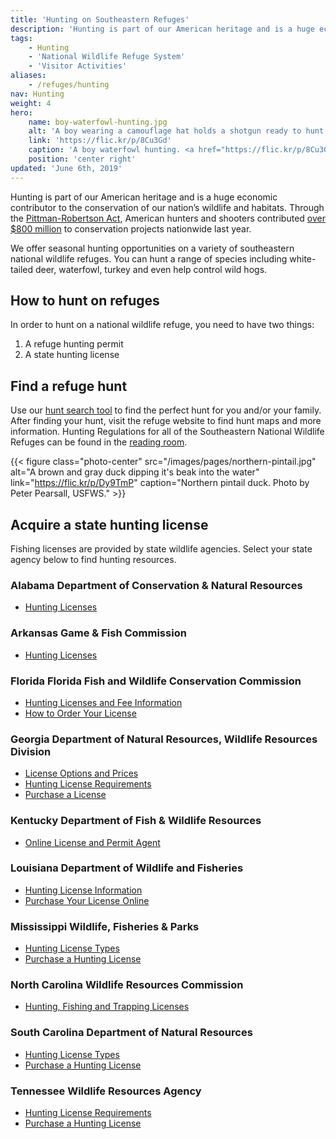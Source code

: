 ```yaml
---
title: 'Hunting on Southeastern Refuges'
description: 'Hunting is part of our American heritage and is a huge economic contributor to the conservation of our nation’s wildlife and habitats. We offer seasonal hunting opportunities on a variety of southeastern national wildlife refuges. You can hunt a range of species including white-tailed deer, waterfowl, turkey and even help control wild hogs.'
tags:
    - Hunting
    - 'National Wildlife Refuge System'
    - 'Visitor Activities'
aliases:
    - /refuges/hunting
nav: Hunting
weight: 4
hero:
    name: boy-waterfowl-hunting.jpg
    alt: 'A boy wearing a camouflage hat holds a shotgun ready to hunt waterfowl'
    link: 'https://flic.kr/p/8Cu3Gd'
    caption: 'A boy waterfowl hunting. <a href="https://flic.kr/p/8Cu3Gd">Photo</a> by Tina Shaw, USFWS.'
    position: 'center right'
updated: 'June 6th, 2019'
---
```


Hunting is part of our American heritage and is a huge economic contributor to the conservation of our nation’s wildlife and habitats. Through the [Pittman-Robertson Act](http://wsfrprograms.fws.gov/Subpages/GrantPrograms/WR/WR_Act.htm), American hunters and shooters contributed [over $800 million](http://wsfrprograms.fws.gov/Subpages/GrantPrograms/WR/WRFinalApportionment2015.pdf) to conservation projects nationwide last year.

We offer seasonal hunting opportunities on a variety of southeastern national wildlife refuges. You can hunt a range of species including white-tailed deer, waterfowl, turkey and even help control wild hogs.

## How to hunt on refuges

In order to hunt on a national wildlife refuge, you need to have two things:

1. A refuge hunting permit
2. A state hunting license

## Find a refuge hunt

Use our [hunt search tool](https://www.fws.gov/refuges/hunting/) to find the perfect hunt for you and/or your family. After finding your hunt, visit the refuge website to find hunt maps and more information.  Hunting Regulations for all of the Southeastern National Wildlife Refuges can be found in the [reading room](/reading-room/?search=Hunt).

{{< figure class="photo-center" src="/images/pages/northern-pintail.jpg" alt="A brown and gray duck dipping it's beak into the water" link="https://flic.kr/p/Dy9TmP" caption="Northern pintail duck. Photo by Peter Pearsall, USFWS." >}}

## Acquire a state hunting license

Fishing licenses are provided by state wildlife agencies. Select your state agency below to find hunting resources.

### Alabama Department of Conservation & Natural Resources

- [Hunting Licenses](https://www.outdooralabama.com/licenses/hunting-licenses)

### Arkansas Game & Fish Commission

- [Hunting Licenses](https://www.agfc.com/en/resources/licensing/huntinglicenses/)

### Florida Florida Fish and Wildlife Conservation Commission

- [Hunting Licenses and Fee Information](http://myfwc.com/license/recreational/hunting/)
- [How to Order Your License](http://myfwc.com/license/recreational/how-to-order/)

### Georgia Department of Natural Resources, Wildlife Resources Division

- [License Options and Prices](http://www.georgiawildlife.com/licenses-permits-passes#Recreational_Licenses_and_Passes)
- [Hunting License Requirements](https://georgiawildlife.com/licenses-permits-passes/choose)
- [Purchase a License](https://www.gooutdoorsgeorgia.com/)

### Kentucky Department of Fish & Wildlife Resources

- [Online License and Permit Agent](https://app.fw.ky.gov/license/waonlinefront.aspx)

### Louisiana Department of Wildlife and Fisheries

- [Hunting License Information](http://www.wlf.louisiana.gov/hunting-licenses)
- [Purchase Your License Online](https://la-web.s3licensing.com/)

### Mississippi Wildlife, Fisheries & Parks

- [Hunting License Types](https://www.ms.gov/mdwfp/hunting_fishing/faq_info.aspx)
- [Purchase a Hunting License](https://www.ms.gov/mdwfp/hunting_fishing/)

### North Carolina Wildlife Resources Commission

- [Hunting, Fishing and Trapping Licenses](http://www.ncwildlife.org/Licensing/HuntingFishingTrappingLicenses.aspx)

### South Carolina Department of Natural Resources

- [Hunting License Types](http://www.dnr.sc.gov/licenses/huntinglicense.html)
- [Purchase a Hunting License](https://dnrlicensing.sc.gov/dnrlicensingsales/salescategories.aspx)

### Tennessee Wildlife Resources Agency

- [Hunting License Requirements](https://www.tn.gov/twra/license-sales/hunting-licenses.html)
- [Purchase a Hunting License](https://gooutdoorstennessee.com/)
